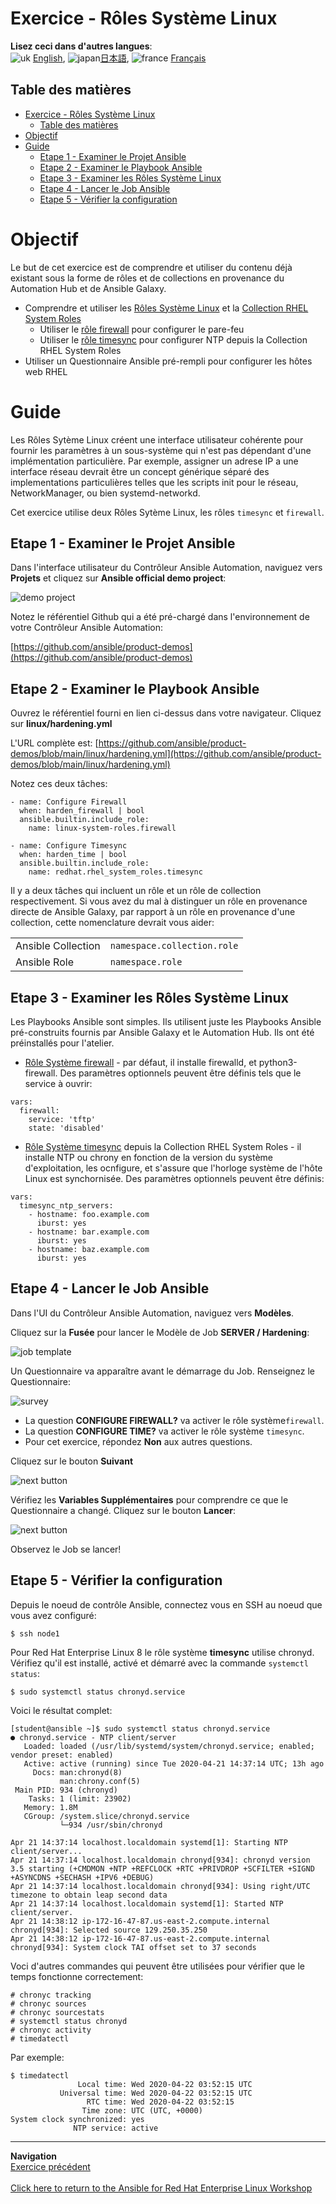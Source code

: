 # Exercice - Rôles Système Linux 

**Lisez ceci dans d'autres langues**: 
<br>![uk](../../../images/uk.png) [English](README.md),  ![japan](../../../images/japan.png)[日本語](README.ja.md), ![france](../../../images/fr.png) [Français](README.fr.md)
<br>

## Table des matières

- [Exercice - Rôles Système Linux](#exercice---rôles-système-linux)
  - [Table des matières](#table-des-matières)
- [Objectif](#objectif)
- [Guide](#guide)
  - [Etape 1 - Examiner le Projet Ansible](#etape-1---examiner-le-projet-ansible)
  - [Etape 2 - Examiner le Playbook Ansible](#etape-2---examinee-le-playbook-ansible)
  - [Etape 3 - Examiner les Rôles Système Linux](#etape-3---examiner-les-roles-sytème-linux)
  - [Etape 4 - Lancer le Job Ansible](#etape-4---lancer-le-job-ansible)
  - [Etape 5 - Vérifier la configuration](#etape-5---vérifier-la-configuration)

# Objectif

Le but de cet exercice est de comprendre et utiliser du contenu déjà existant sous la forme de rôles et de collections en provenance du Automation Hub et de Ansible Galaxy.

- Comprendre et utiliser les [Rôles Système Linux](https://linux-system-roles.github.io/) et la [Collection RHEL System Roles](https://console.redhat.com/ansible/automation-hub/repo/published/redhat/rhel_system_roles)
  - Utiliser le [rôle firewall](https://galaxy.ansible.com/ui/standalone/roles/linux-system-roles/firewall/) pour configurer le pare-feu
  - Utiliser le [rôle timesync](https://console.redhat.com/ansible/automation-hub/repo/published/redhat/rhel_system_roles/content/role/timesync) pour configurer NTP depuis la Collection RHEL System Roles
- Utiliser un Questionnaire Ansible pré-rempli pour configurer les hôtes web RHEL 

# Guide

Les Rôles Sytème Linux créent une interface utilisateur cohérente pour fournir les paramètres à un sous-système qui n'est pas dépendant d'une implémentation particulière. Par exemple, assigner un adrese IP a une interface réseau devrait être un concept générique séparé des implementations particulières telles que les scripts init pour le réseau, NetworkManager, ou bien systemd-networkd.

Cet exercice utilise deux Rôles Sytème Linux, les rôles `timesync` et `firewall`.

## Etape 1 - Examiner le Projet Ansible

Dans l'interface utilisateur du Contrôleur Ansible Automation, naviguez vers **Projets** et cliquez sur **Ansible official demo project**:

![demo project](images/demo-project.png)

Notez le référentiel Github qui a été pré-chargé dans l'environnement de votre Contrôleur Ansible Automation:

[https://github.com/ansible/product-demos](https://github.com/ansible/product-demos)

## Etape 2 - Examiner le Playbook Ansible

Ouvrez le référentiel fourni en lien ci-dessus dans votre navigateur. Cliquez sur **linux/hardening.yml**

L'URL complète est: [https://github.com/ansible/product-demos/blob/main/linux/hardening.yml](https://github.com/ansible/product-demos/blob/main/linux/hardening.yml)

Notez ces deux tâches:

```
- name: Configure Firewall
  when: harden_firewall | bool
  ansible.builtin.include_role:
    name: linux-system-roles.firewall

- name: Configure Timesync
  when: harden_time | bool
  ansible.builtin.include_role:
    name: redhat.rhel_system_roles.timesync
```

Il y a deux tâches qui incluent un rôle et un rôle de collection respectivement. Si vous avez du mal à distinguer un rôle en provenance directe de Ansible Galaxy, par rapport à un rôle en provenance d'une collection, cette nomenclature devrait vous aider:

<table>
<tr>
  <td>Ansible Collection</td>
  <td><code>namespace.collection.role</code></td>
</tr>
  <tr>
    <td>Ansible Role</td>
    <td><code>namespace.role</code>
</td>
  </tr>
</table>

## Etape 3 - Examiner les Rôles Système Linux

Les Playbooks Ansible sont simples. Ils utilisent juste les Playbooks Ansible pré-construits fournis par Ansible Galaxy et le Automation Hub. Ils ont été préinstallés pour l'atelier.

- [Rôle Système firewall](https://galaxy.ansible.com/ui/standalone/roles/linux-system-roles/firewall/)  - par défaut, il installe firewalld, et python3-firewall. Des paramètres optionnels peuvent être définis tels que le service à ouvrir:

```
vars:
  firewall:
    service: 'tftp'
    state: 'disabled'
```

- [Rôle Système timesync](https://console.redhat.com/ansible/automation-hub/repo/published/redhat/rhel_system_roles/content/role/timesync) depuis la Collection RHEL System Roles - il installe NTP ou chrony en fonction de la version du système d'exploitation, les ocnfigure, et s'assure que l'horloge système de l'hôte Linux est synchornisée. Des paramètres optionnels peuvent être définis:

```
vars:
  timesync_ntp_servers:
    - hostname: foo.example.com
      iburst: yes
    - hostname: bar.example.com
      iburst: yes
    - hostname: baz.example.com
      iburst: yes
```

## Etape 4 - Lancer le Job Ansible

Dans l'UI du Contrôleur Ansible Automation, naviguez vers **Modèles**.

Cliquez sur la **Fusée** pour lancer le Modèle de Job **SERVER / Hardening**:

![job template](images/job.png)

Un Questionnaire va apparaître avant le démarrage du Job. Renseignez le Questionnaire:

![survey](images/survey.png)

- La question **CONFIGURE FIREWALL?** va activer le rôle système`firewall`.
- La question **CONFIGURE TIME?** va activer le rôle système `timesync`.
- Pour cet exercice, répondez **Non** aux autres questions.

Cliquez sur le bouton **Suivant**

![next button](images/next.png)

Vérifiez les **Variables Supplémentaires** pour comprendre ce que le Questionnaire a changé. Cliquez sur le bouton **Lancer**:

![next button](images/launch.png)

Observez le Job se lancer!

## Etape 5 - Vérifier la configuration

Depuis le noeud de contrôle Ansible, connectez vous en SSH au noeud que vous avez configuré:

```
$ ssh node1
```

Pour Red Hat Enterprise Linux 8 le rôle système **timesync** utilise chronyd. Vérifiez qu'il est installé, activé et démarré avec la commande `systemctl status`:

```
$ sudo systemctl status chronyd.service
```

Voici le résultat complet:
```
[student@ansible ~]$ sudo systemctl status chronyd.service
● chronyd.service - NTP client/server
   Loaded: loaded (/usr/lib/systemd/system/chronyd.service; enabled; vendor preset: enabled)
   Active: active (running) since Tue 2020-04-21 14:37:14 UTC; 13h ago
     Docs: man:chronyd(8)
           man:chrony.conf(5)
 Main PID: 934 (chronyd)
    Tasks: 1 (limit: 23902)
   Memory: 1.8M
   CGroup: /system.slice/chronyd.service
           └─934 /usr/sbin/chronyd

Apr 21 14:37:14 localhost.localdomain systemd[1]: Starting NTP client/server...
Apr 21 14:37:14 localhost.localdomain chronyd[934]: chronyd version 3.5 starting (+CMDMON +NTP +REFCLOCK +RTC +PRIVDROP +SCFILTER +SIGND +ASYNCDNS +SECHASH +IPV6 +DEBUG)
Apr 21 14:37:14 localhost.localdomain chronyd[934]: Using right/UTC timezone to obtain leap second data
Apr 21 14:37:14 localhost.localdomain systemd[1]: Started NTP client/server.
Apr 21 14:38:12 ip-172-16-47-87.us-east-2.compute.internal chronyd[934]: Selected source 129.250.35.250
Apr 21 14:38:12 ip-172-16-47-87.us-east-2.compute.internal chronyd[934]: System clock TAI offset set to 37 seconds
```

Voci d'autres commandes qui peuvent être utilisées pour vérifier que le temps fonctionne correctement:

```
# chronyc tracking  
# chronyc sources
# chronyc sourcestats
# systemctl status chronyd
# chronyc activity
# timedatectl
```

Par exemple:

```
$ timedatectl
               Local time: Wed 2020-04-22 03:52:15 UTC
           Universal time: Wed 2020-04-22 03:52:15 UTC
                 RTC time: Wed 2020-04-22 03:52:15
                Time zone: UTC (UTC, +0000)
System clock synchronized: yes
              NTP service: active
```

----
**Navigation**
<br>
[Exercice précédent](..../ansible_rhel/2.4-surveys/README.fr.md)
<br><br>
[Click here to return to the Ansible for Red Hat Enterprise Linux Workshop](../README.md)
